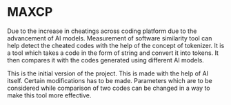 # MAXCP
 Due to the increase in cheatings across coding platform due to the advancement of AI models. 
 Measurement of software similarity tool can help detect the cheated codes with the help of the concept of tokenizer.
 It is a tool which takes a code in the form of string and convert it into tokens. It then compares it with the codes generated using different AI models.

 This is the initial version of the project. This is made with the help of AI itself. Certain modifications has to be made. Parameters which are to be considered while    comparison of two codes can be changed in a way to make this tool more effective.
